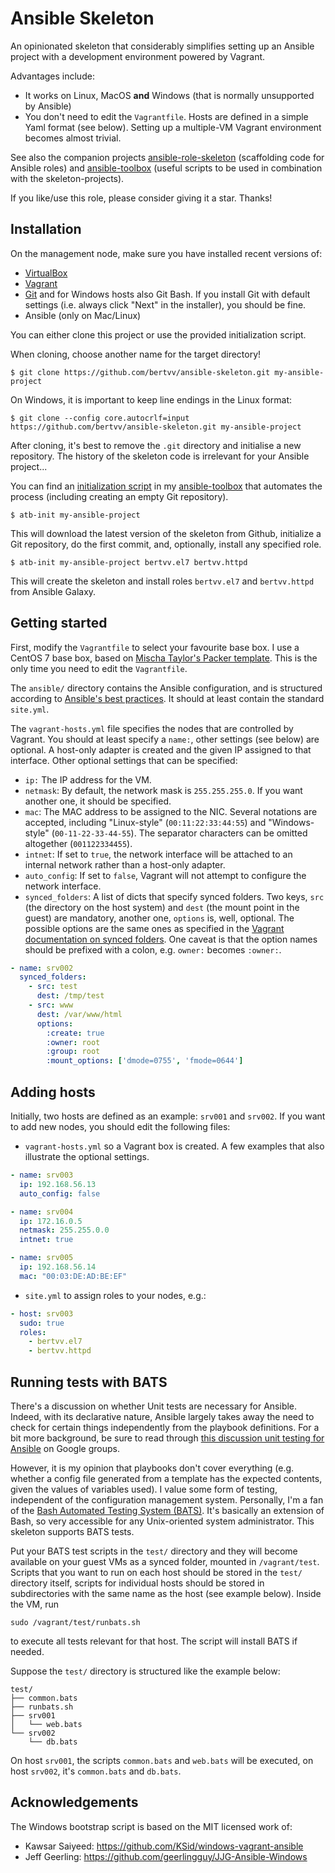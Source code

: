 # Ansible Skeleton

An opinionated skeleton that considerably simplifies setting up an Ansible project with a development environment powered by Vagrant.

Advantages include:

- It works on Linux, MacOS **and** Windows (that is normally unsupported by Ansible)
- You don't need to edit the `Vagrantfile`. Hosts are defined in a simple Yaml format (see below). Setting up a multiple-VM Vagrant environment becomes almost trivial.

See also the companion projects [ansible-role-skeleton](https://github.com/bertvv/ansible-role-skeleton) (scaffolding code for Ansible roles) and [ansible-toolbox](https://github.com/bertvv/ansible-toolbox/) (useful scripts to be used in combination with the skeleton-projects).

If you like/use this role, please consider giving it a star. Thanks!

## Installation

On the management node, make sure you have installed recent versions of:

- [VirtualBox](https://virtualbox.org/)
- [Vagrant](https://vagrantup.com/)
- [Git](https://git-scm.com/) and for Windows hosts also Git Bash. If you install Git with default settings (i.e. always click "Next" in the installer), you should be fine.
- Ansible (only on Mac/Linux)

You can either clone this project or use the provided initialization script.

When cloning, choose another name for the target directory!

```ShellSession
$ git clone https://github.com/bertvv/ansible-skeleton.git my-ansible-project
```

On Windows, it is important to keep line endings in the Linux format:

```ShellSession
$ git clone --config core.autocrlf=input https://github.com/bertvv/ansible-skeleton.git my-ansible-project
```

After cloning, it's best to remove the `.git` directory and initialise a new repository. The history of the skeleton code is irrelevant for your Ansible project...

You can find an [initialization script](https://github.com/bertvv/ansible-toolbox/blob/master/bin/atb-init.sh) in my [ansible-toolbox](https://github.com/bertvv/ansible-toolbox/) that automates the process (including creating an empty Git repository).

```ShellSession
$ atb-init my-ansible-project
```

This will download the latest version of the skeleton from Github, initialize a Git repository, do the first commit, and, optionally, install any specified role.

```ShellSession
$ atb-init my-ansible-project bertvv.el7 bertvv.httpd
```

This will create the skeleton and install roles `bertvv.el7` and `bertvv.httpd` from Ansible Galaxy.

## Getting started

First, modify the `Vagrantfile` to select your favourite base box. I use a CentOS 7 base box, based on [Mischa Taylor's Packer template](https://github.com/boxcutter/centos). This is the only time you need to edit the `Vagrantfile`.

The `ansible/` directory contains the Ansible configuration, and is structured according to [Ansible's best practices](https://docs.ansible.com/ansible/playbooks_best_practices.html). It should at least contain the standard `site.yml`.

The `vagrant-hosts.yml` file specifies the nodes that are controlled by Vagrant. You should at least specify a `name:`, other settings (see below) are optional. A host-only adapter is created and the given IP assigned to that interface. Other optional settings that can be specified:

- `ip:` The IP address for the VM.
- `netmask`: By default, the network mask is `255.255.255.0`. If you want another one, it should be specified.
- `mac`: The MAC address to be assigned to the NIC. Several notations are accepted, including "Linux-style" (`00:11:22:33:44:55`) and "Windows-style" (`00-11-22-33-44-55`). The separator characters can be omitted altogether (`001122334455`).
- `intnet`: If set to `true`, the network interface will be attached to an internal network rather than a host-only adapter.
- `auto_config`: If set to `false`, Vagrant will not attempt to configure the network interface.
- `synced_folders`: A list of dicts that specify synced folders. Two keys, `src` (the directory on the host system) and `dest` (the mount point in the guest) are mandatory, another one, `options` is, well, optional. The possible options are the same ones as specified in the [Vagrant documentation on synced folders](http://docs.vagrantup.com/v2/synced-folders/basic_usage.html). One caveat is that the option names should be prefixed with a colon, e.g. `owner:` becomes `:owner:`.

```Yaml
- name: srv002
  synced_folders:
    - src: test
      dest: /tmp/test
    - src: www
      dest: /var/www/html
      options:
        :create: true
        :owner: root
        :group: root
        :mount_options: ['dmode=0755', 'fmode=0644']
```

## Adding hosts

Initially, two hosts are defined as an example: `srv001` and `srv002`. If you want to add new nodes, you should edit the following files:

- `vagrant-hosts.yml` so a Vagrant box is created. A few examples that also illustrate the optional settings.

```yaml
- name: srv003
  ip: 192.168.56.13
  auto_config: false

- name: srv004
  ip: 172.16.0.5
  netmask: 255.255.0.0
  intnet: true

- name: srv005
  ip: 192.168.56.14
  mac: "00:03:DE:AD:BE:EF"
```

- `site.yml` to assign roles to your nodes, e.g.:

```Yaml
- host: srv003
  sudo: true
  roles:
    - bertvv.el7
    - bertvv.httpd
```

## Running tests with BATS

There's a discussion on whether Unit tests are necessary for Ansible. Indeed, with its declarative nature, Ansible largely takes away the need to check for certain things independently from the playbook definitions. For a bit more background, be sure to read through [this discussion unit testing for Ansible](https://groups.google.com/forum/#!topic/ansible-project/7VhqDDtf6Js) on Google groups.

However, it is my opinion that playbooks don't cover everything (e.g. whether a config file generated from a template has the expected contents, given the values of variables used). I value some form of testing, independent of the configuration management system. Personally, I'm a fan of the [Bash Automated Testing System (BATS)](https://github.com/sstephenson/bats). It's basically an extension of Bash, so very accessible for any Unix-oriented system administrator. This skeleton supports BATS tests.

Put your BATS test scripts in the `test/` directory and they will become available on your guest VMs as a synced folder, mounted in `/vagrant/test`. Scripts that you want to run on each host should be stored in the `test/` directory itself, scripts for individual hosts should be stored in subdirectories with the same name as the host (see example below). Inside the VM, run

```
sudo /vagrant/test/runbats.sh
```

to execute all tests relevant for that host. The script will install BATS if needed.

Suppose the `test/` directory is structured like the example below:

```
test/
├── common.bats
├── runbats.sh
├── srv001
│   └── web.bats
└── srv002
    └── db.bats
```

On host `srv001`, the scripts `common.bats` and `web.bats` will be executed, on host `srv002`, it's `common.bats` and `db.bats`.


## Acknowledgements

The Windows bootstrap script is based on the MIT licensed work of:

- Kawsar Saiyeed: https://github.com/KSid/windows-vagrant-ansible
- Jeff Geerling: https://github.com/geerlingguy/JJG-Ansible-Windows


